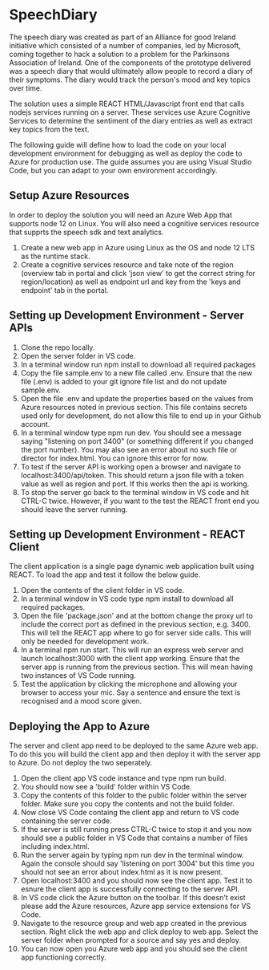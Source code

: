 # SpeechDiary

The speech diary was created as part of an Alliance for good Ireland initiative which consisted of a number of companies, led by Microsoft, coming together to hack a solution to a problem for the Parkinsons Association of Ireland. One of the components of the prototype delivered was a speech diary that would ultimately allow people to record a diary of their symptoms. The diary would track the person's mood and key topics over time. 

The solution uses a simple REACT HTML/Javascript front end that calls nodejs services running on a server. These services use Azure Cognitive Services to determine the sentiment of the diary entries as well as extract key topics from the text. 

The following guide will define how to load the code on your local development environment for debugging as well as deploy the code to Azure for production use. The guide assumes you are using Visual Studio Code, but you can adapt to your own environment accordingly.

## Setup Azure Resources

In order to deploy the solution you will need an Azure Web App that supports node 12 on Linux. You will also need a cognitive services resource that supprts the speech sdk and text analytics.

1. Create a new web app in Azure using Linux as the OS and node 12 LTS as the runtime stack.
2. Create a cognitive services resource and take note of the region (overview tab in portal and click 'json view' to get the correct string for region/location) as well as endpoint url and key from the 'keys and endpoint' tab in the portal.

## Setting up Development Environment - Server APIs

1. Clone the repo locally.
2. Open the server folder in VS code.
3. In a terminal window run npm install to download all required packages
4. Copy the file sample.env to a new file called .env. Ensure that the new file (.env) is added to your git ignore file list and do not update sample.env.
4. Open the file .env and update the properties based on the values from Azure resources noted in previous section. This file contains secrets used only for development, do not allow this file to end up in your Github account.
5. In a terminal window type npm run dev. You should see a message saying "listening on port 3400" (or something different if you changed the port number). You may also see an error about no such file or director for index.html. You can ignore this error for now.
6. To test if the server API is working open a browser and navigate to localhost:3400/api/token. This should return a json file with a token value as well as region and port. If this works then the api is working.
7. To stop the server go back to the terminal window in VS code and hit CTRL-C twice. However, if you want to the test the REACT front end you should leave the server running.

## Setting up Development Environment - REACT Client

The client application is a single page dynamic web application built using REACT. To load the app and test it follow the below guide.

1. Open the contents of the client folder in VS code.
2. In a terminal window in VS code type npm install to download all required packages.
3. Open the file 'package.json' and at the bottom change the proxy url to include the correct port as defined in the previous section, e.g. 3400. This will tell the REACT app where to go for server side calls. This will only be needed for development work.
4. In a terminal npm run start. This will run an express web server and launch localhost:3000 with the client app working. Ensure that the server app is running from the previous section. This will mean having two instances of VS Code running.
5. Test the application by clicking the microphone and allowing your browser to access your mic. Say a sentence and ensure the text is recognised and a mood score given.

## Deploying the App to Azure

The server and client app need to be deployed to the same Azure web app. To do this you will build the client app and then deploy it with the server app to Azure. Do not deploy the two seperately.

1. Open the client app VS code instance and type npm run build.
2. You should now see a 'build' folder within VS Code. 
3. Copy the contents of this folder to the public folder within the server folder. Make sure you copy the contents and not the build folder. 
4. Now close VS Code containg the client app and return to VS code containing the server code.
5. If the server is still running press CTRL-C twice to stop it and you now should see a public folder in VS Code that contains a number of files including index.html.
6. Run the server again by typing npm run dev in the terminal window. Again the console should say 'listening on port 3004' but this time you should not see an error about index.html as it is now present.
7. Open localhost:3400 and you should now see the client app. Test it to esnure the client app is successfully connecting to the server API.
8. In VS code click the Azure button on the toolbar. If this doesn't exist please add the Azure resources, Azure app service extensions for VS Code.
9. Navigate to the resource group and web app created in the previous section. Right click the web app and click deploy to web app. Select the server folder when prompted for a source and say yes and deploy.
10. You can now open you Azure web app and you should see the client app functioning correctly.


